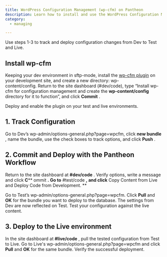 ```yaml
---
title: WordPress Configuration Management (wp-cfm) on Pantheon
description: Learn how to install and use the WordPress Configuration Management plugin.
category:
  - managing

---
```


Use steps 1-3 to track and deploy configuration changes from Dev to Test and Live. 

## Install wp-cfm

Keeping your dev environment in sftp-mode, install the [wp-cfm plugin](https://wordpress.org/plugins/wp-cfm/) on your development site, and create a new directory: wp-content/config. Return to the site dashboard (#dev/code), type “Install wp-cfm for configuration management and create the **wp-content/config** directory for it to function”, and click **Commit** .   

Deploy and enable the plugin on your test and live environments.

## 1. Track Configuration

Go to Dev’s wp-admin/options-general.php?page=wpcfm, click **new bundle** , name the bundle, use the check boxes to track options, and click **Push** . 

## 2. Commit and Deploy with the Pantheon Workflow

Return to the site dashboard at **#dev/code** . Verify options, write a message and click **C**** ommit **. Go to** #test/code **, and click** Copy Content from Live and Deploy Code from Development. **  



Go to Test’s wp-admin/options-general.php?page=wpcfm. Click **Pull** and **OK** for the bundle you want to deploy to the database. The settings from Dev are now reflected on Test. Test your configuration against the live content.

## 3. Deploy to the **Live environment**

In the site dashboard at **#live/code** , pull the tested configuration from Test to Live. Go to Live's wp-admin/options-general.php?page=wpcfm and click **Pull** and **OK** for the same bundle. Verify the successful deployment.
